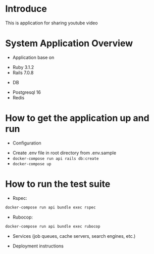 # Introduce
This is application for sharing youtube video

# System Application Overview
* Application base on
- Ruby 3.1.2
- Rails 7.0.8

* DB
- Postgresql 16
- Redis

# How to get the application up and run
* Configuration
- Create .env file in root directory from .env.sample
- `docker-compose run api rails db:create`
- `docker-compose up`

# How to run the test suite
- Rspec:
```sh
docker-compose run api bundle exec rspec
```
- Rubocop:
```sh
docker-compose run api bundle exec rubocop
```

* Services (job queues, cache servers, search engines, etc.)

* Deployment instructions

